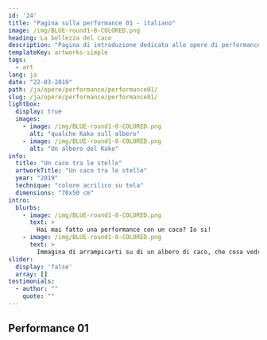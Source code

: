```yaml
---
id: '24'
title: "Pagina sulla performance 01 - italiano"
image: /img/BLUE-round1-8-COLORED.png
heading: La bellezza del caco
description: "Pagina di introduzione dedicata alle opere di performance"
templateKey: artworks-simple
tags:
  - art
lang: ja
date: "22-03-2019"
path: /ja/opere/performance/performance01/
slug: /ja/opere/performance/performance01/
lightbox:
  display: true
  images:
    - image: /img/BLUE-round1-8-COLORED.png
      alt: "qualche Kako sull albero"
    - image: /img/BLUE-round1-8-COLORED.png
      alt: "Un albero del Kako"
info:
  title: "Un caco tra le stelle"
  artworkTitle: "Un caco tra le stelle"
  year: "2019"
  technique: "colore acrilico su tela"
  dimensions: "70x50 cm"  
intro:
  blurbs:
    - image: /img/BLUE-round1-8-COLORED.png
      text: >
        Hai mai fatto una performance con un caco? Io si!
    - image: /img/BLUE-round1-8-COLORED.png
      text: >
        Immagina di arrampicarti su di un albero di caco, che cosa vedresti una volta in cima?
slider:
  display: 'false'
  array: []
testimonials:
  - author: ""
    quote: ""
---
```


## Performance 01
